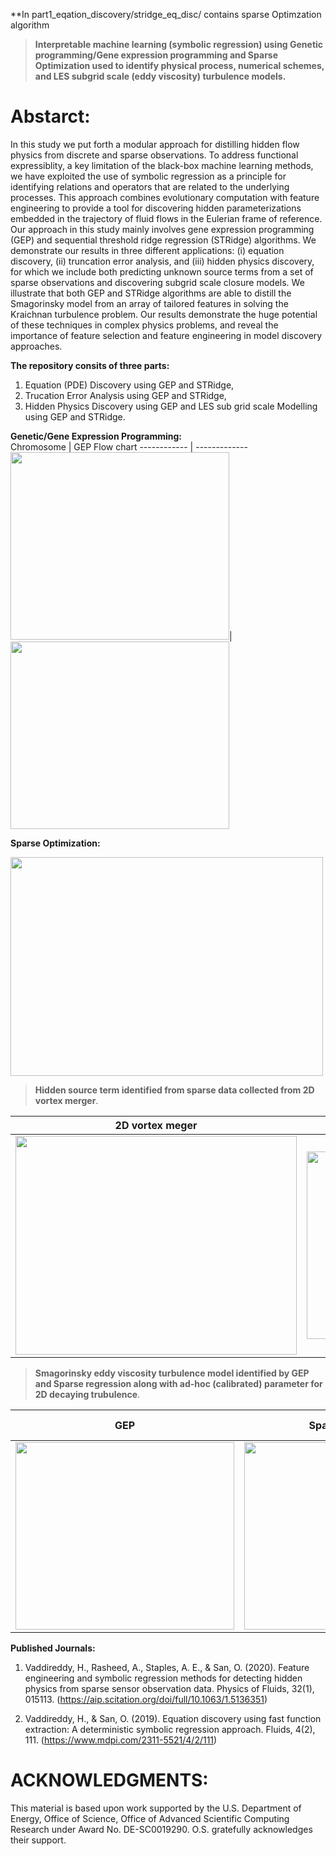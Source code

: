 **In part1_eqation_discovery/stridge_eq_disc/ contains sparse Optimzation algorithm

>**Interpretable machine learning (symbolic regression) using Genetic programming/Gene expression programming and Sparse Optimization used to identify physical process, numerical schemes, and LES subgrid scale (eddy viscosity) turbulence models.**

# Abstarct:
In this study we put forth a modular approach for distilling hidden flow physics from discrete and sparse observations. To address functional expressiblity, a key limitation of the black-box machine learning methods, we have exploited the use of symbolic regression as a principle for identifying relations and operators that are related to the underlying processes. This approach combines evolutionary computation with feature engineering to provide a tool for discovering hidden parameterizations embedded in the trajectory of fluid flows in the Eulerian frame of reference. Our approach in this study mainly involves gene expression programming (GEP) and sequential threshold ridge regression (STRidge) algorithms. We demonstrate our results in three different applications: (i) equation discovery, (ii) truncation error analysis, and (iii) hidden physics discovery, for which we include both predicting unknown source terms from a set of sparse observations and discovering subgrid scale closure models. We illustrate that both GEP and STRidge algorithms are able to distill the Smagorinsky model from an array of tailored features in solving the Kraichnan turbulence problem. Our results demonstrate the huge potential of these techniques in complex physics problems, and reveal the importance of feature selection and feature engineering in model discovery approaches.

**The repository consits of three parts:**
1) Equation (PDE) Discovery using GEP and STRidge,
2) Trucation Error Analysis using GEP and STRidge,
3) Hidden Physics Discovery using GEP and LES sub grid scale Modelling using GEP and STRidge. 

**Genetic/Gene Expression Programming:**                                                                             
Chromosome |  GEP Flow chart
------------ | -------------
<img src="https://github.com/sayin/Data_Driven_Symbolic_Regression/blob/master/part4_results/figure1.png" width="350" height="300">| <img src="https://github.com/sayin/Data_Driven_Symbolic_Regression/blob/master/part4_results/figure2.png" width="350" height="300">

**Sparse Optimization:**              

<img src="https://github.com/sayin/Data_Driven_Symbolic_Regression/blob/master/part4_results/figure3.png" width="500" height="350" >

>**Hidden source term identified from sparse data collected from 2D vortex merger**.

 2D vortex meger | GEP 
------------ |------------ 
<img src="https://github.com/sayin/Data_Driven_Symbolic_Regression/blob/master/part4_results/figure33.png" width="450" height="350">| <img src="https://github.com/sayin/Data_Driven_Symbolic_Regression/blob/master/part4_results/figure34.png" width="350" height="300">

>**Smagorinsky eddy viscosity turbulence model  identified by GEP and Sparse regression along with ad-hoc (calibrated) parameter for 2D decaying trubulence**.

 GEP | Sparse regression | 2D decaying trubulence with identified SGS model
------------ |------------ | -------------
<img src="https://github.com/sayin/Data_Driven_Symbolic_Regression/blob/master/part4_results/figure35.png" width="350" height="300">|<img src="https://github.com/sayin/Data_Driven_Symbolic_Regression/blob/master/part4_results/figure36.png" width="350" height="300">| <img src="https://github.com/sayin/Data_Driven_Symbolic_Regression/blob/master/part4_results/figure37.png" width="350" height="300">



**Published Journals:**
1) Vaddireddy, H., Rasheed, A., Staples, A. E., & San, O. (2020). Feature engineering and symbolic regression methods for detecting hidden physics from sparse sensor observation data. Physics of Fluids, 32(1), 015113. (https://aip.scitation.org/doi/full/10.1063/1.5136351)

2) Vaddireddy, H., & San, O. (2019). Equation discovery using fast function extraction: A deterministic symbolic regression approach. Fluids, 4(2), 111. (https://www.mdpi.com/2311-5521/4/2/111)

# ACKNOWLEDGMENTS:
This material is based upon work supported by the U.S. Department of Energy, Office of Science, Office of Advanced Scientific
Computing Research under Award No. DE-SC0019290. O.S. gratefully acknowledges their support.

